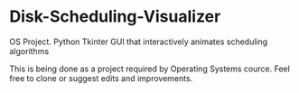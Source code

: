 # Disk-Scheduling-Visualizer
OS Project. Python Tkinter GUI that interactively animates scheduling algorithms

This is being done as a project required by Operating Systems cource. Feel free to clone or suggest edits and improvements.

